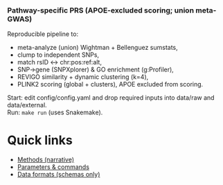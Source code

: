 ### Pathway-specific PRS (APOE-excluded scoring; union meta-GWAS)

Reproducible pipeline to:
- meta-analyze (union) Wightman + Bellenguez sumstats,
- clump to independent SNPs,
- match rsID ↔ chr:pos:ref:alt,
- SNP→gene (SNPXplorer) & GO enrichment (g:Profiler),
- REVIGO similarity + dynamic clustering (k=4),
- PLINK2 scoring (global + clusters), APOE excluded from scoring.

Start: edit config/config.yaml and drop required inputs into data/raw and data/external.  
Run: `make run` (uses Snakemake).

# Quick links
- [Methods (narrative)](docs/METHODS.md)
- [Parameters & commands](docs/PARAMETERS.md)
- [Data formats (schemas only)](docs/DATA_FORMATS.md)


